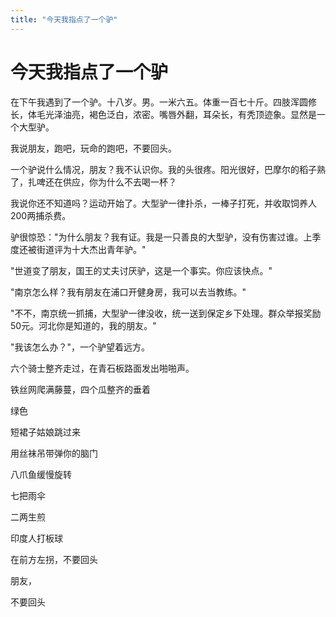 ```yaml
---
title: "今天我指点了一个驴"
---
```

# 今天我指点了一个驴

在下午我遇到了一个驴。十八岁。男。一米六五。体重一百七十斤。四肢浑圆修长，体毛光泽油亮，褐色泛白，浓密。嘴唇外翻，耳朵长，有秃顶迹象。显然是一个大型驴。

我说朋友，跑吧，玩命的跑吧，不要回头。

一个驴说什么情况，朋友？我不认识你。我的头很疼。阳光很好，巴摩尔的稻子熟了，扎啤还在供应，你为什么不去喝一杯？

我说你还不知道吗？运动开始了。大型驴一律扑杀，一棒子打死，并收取饲养人200两捕杀费。

驴很惊恐："为什么朋友？我有证。我是一只善良的大型驴，没有伤害过谁。上季度还被街道评为十大杰出青年驴。"

"世道变了朋友，国王的丈夫讨厌驴，这是一个事实。你应该快点。"

"南京怎么样？我有朋友在浦口开健身房，我可以去当教练。"

"不不，南京统一抓捕，大型驴一律没收，统一送到保定乡下处理。群众举报奖励50元。河北你是知道的，我的朋友。"

"我该怎么办？"，一个驴望着远方。

六个骑士整齐走过，在青石板路面发出啪啪声。

铁丝网爬满藤蔓，四个瓜整齐的垂着

绿色

短裙子姑娘跳过来

用丝袜吊带弹你的脑门

八爪鱼缓慢旋转

七把雨伞

二两生煎

印度人打板球

在前方左拐，不要回头

朋友，

不要回头

